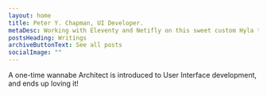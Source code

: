 ```yaml
---
layout: home
title: Peter Y. Chapman, UI Developer.
metaDesc: Working with Eleventy and Netifly on this sweet custom Hyla theme by Andy Bell.
postsHeading: Writings
archiveButtonText: See all posts
socialImage: ""
---
```

A one-time wannabe Architect is introduced to User Interface development, and ends up loving it!